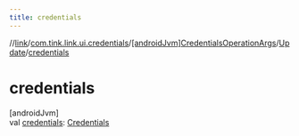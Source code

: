 ```yaml
---
title: credentials
---
```

//[link](../../../../index.html)/[com.tink.link.ui.credentials](../../index.html)/[[androidJvm]CredentialsOperationArgs](../index.html)/[Update](index.html)/[credentials](credentials.html)



# credentials



[androidJvm]\
val [credentials](credentials.html): [Credentials](../../../com.tink.model.credentials/[android-jvm]-credentials/index.html)




